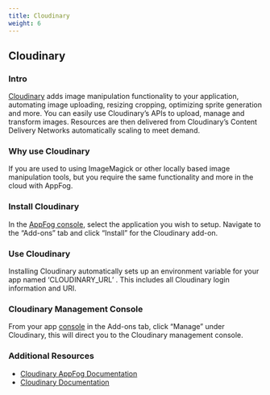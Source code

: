```yaml
---
title: Cloudinary
weight: 6
---
```


## Cloudinary

### Intro

[Cloudinary](http://cloudinary.com/) adds image manipulation functionality to your application, automating image uploading, resizing cropping, optimizing sprite generation and more. You can easily use Cloudinary’s APIs to upload, manage and transform images. Resources are then delivered from Cloudinary’s Content Delivery Networks automatically scaling to meet demand. 

### Why use Cloudinary

If you are used to using ImageMagick or other locally based image manipulation tools, but you require the same functionality and more in the cloud with AppFog.

### Install Cloudinary

In the [AppFog console](https://console.appfog.com/), select the application you wish to setup.
Navigate to the “Add-ons” tab and click “Install” for the Cloudinary add-on.

### Use Cloudinary

Installing Cloudinary automatically sets up an environment variable for your app named ‘CLOUDINARY_URL’ . This includes all Cloudinary login information and URI. 

### Cloudinary Management Console

From your app [console](https://console.appfog.com/) in the Add-ons tab, click “Manage” under Cloudinary, this will direct you to the Cloudinary management console.

### Additional Resources
* [Cloudinary AppFog Documentation](http://cloudinary.com/documentation/appfog_integration)
* [Cloudinary Documentation](http://cloudinary.com/documentation/)
